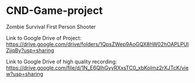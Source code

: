 # CND-Game-project
Zombie Survival First Person Shooter

Link to Google Drive of Project: https://drive.google.com/drive/folders/1QpsZWep9AoGQX8hW02hOAPLPUIZjjqBy?usp=sharing

Link to Google Drive of high quality recording: https://drive.google.com/file/d/1N_E6QlhGyyRXxsTC0_xbKoImz2rXJTcK/view?usp=sharing
